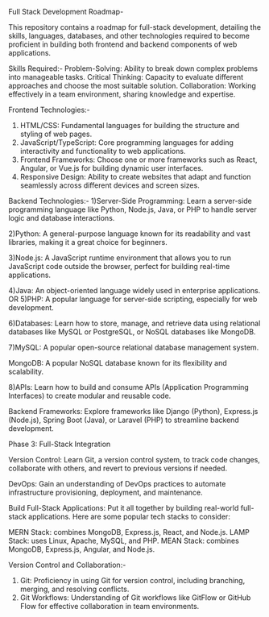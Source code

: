 Full Stack Development Roadmap-

This repository contains a roadmap for full-stack development, detailing the skills, languages, databases, and other technologies required to become proficient in building both frontend and backend components of web applications.

Skills Required:-
Problem-Solving: Ability to break down complex problems into manageable tasks.
Critical Thinking: Capacity to evaluate different approaches and choose the most suitable solution.
Collaboration: Working effectively in a team environment, sharing knowledge and expertise.


Frontend Technologies:-
1) HTML/CSS: Fundamental languages for building the structure and styling of web pages.
2) JavaScript/TypeScript: Core programming languages for adding interactivity and functionality to web applications.
3) Frontend Frameworks: Choose one or more frameworks such as React, Angular, or Vue.js for building dynamic user interfaces.
4) Responsive Design: Ability to create websites that adapt and function seamlessly across different devices and screen sizes.


Backend Technologies:-
1)Server-Side Programming:  Learn a server-side programming language like Python, Node.js, Java, or PHP to handle server logic and database interactions.

2)Python: A general-purpose language known for its readability and vast libraries, making it a great choice for beginners.

3)Node.js: A JavaScript runtime environment that allows you to run JavaScript code outside the browser, perfect for building real-time applications.

4)Java: An object-oriented language widely used in enterprise applications.
                  OR
5)PHP: A popular language for server-side scripting, especially for web development.

6)Databases:  Learn how to store, manage, and retrieve data using relational databases like MySQL or PostgreSQL, or NoSQL databases like MongoDB.

7)MySQL: A popular open-source relational database management system.


MongoDB: A popular NoSQL database known for its flexibility and scalability.

8)APIs:  Learn how to build and consume APIs (Application Programming Interfaces) to create modular and reusable code.

Backend Frameworks: 
Explore frameworks like Django (Python), Express.js (Node.js), Spring Boot (Java), or Laravel (PHP) to streamline backend development. 


Phase 3: Full-Stack Integration

Version Control:  Learn Git, a version control system, to track code changes, collaborate with others, and revert to previous versions if needed. 


DevOps: Gain an understanding of DevOps practices to automate infrastructure provisioning, deployment, and maintenance.

Build Full-Stack Applications:  Put it all together by building real-world full-stack applications. Here are some popular tech stacks to consider:

MERN Stack: combines MongoDB, Express.js, React, and Node.js.
LAMP Stack: uses Linux, Apache, MySQL, and PHP.
MEAN Stack: combines MongoDB, Express.js, Angular, and Node.js.



Version Control and Collaboration:-
1) Git: Proficiency in using Git for version control, including branching, merging, and resolving conflicts.
2) Git Workflows: Understanding of Git workflows like GitFlow or GitHub Flow for effective collaboration in team environments.


















